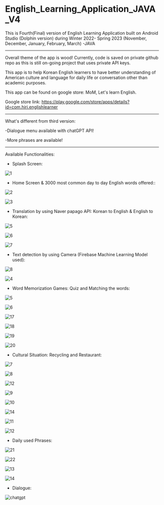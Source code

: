 # English_Learning_Application_JAVA_V4

This is Fourth(Final) version of English Learning Application built on Android Studio (Dolphin version) during Winter 2022- Spring 2023 (November, December, January, February, March) -JAVA

------------------------------------------------------------------------------------------------------------

Overall theme of the app is wood! Currently, code is saved on private github repo as this is still on-going project that uses private API keys.

This app is to help Korean English learners to have better understanding of American culture and language for daily life or conversation other than academic purposes.

This app can be found on google store: MoM, Let's learn English.

Google store link: https://play.google.com/store/apps/details?id=com.hiri.englishlearner

------------------------------------------------------------------------------------------------------------

What's different from third version:

-Dialogue menu available with chatGPT API!

-More phrases are available!

------------------------------------------------------------------------------------------------------------

Available Functionalities:

- Splash Screen:

![1](https://user-images.githubusercontent.com/98497929/220538246-c15947e8-ac50-4513-b1ca-f38b7fff232c.JPG)

- Home Screen & 3000 most common day to day English words offered::

![2](https://user-images.githubusercontent.com/98497929/220538271-5a0b6417-be9a-457c-bb7a-81c9847ed4cf.JPG)

![3](https://user-images.githubusercontent.com/98497929/220538283-b9304dc8-b584-433e-92b5-423b0eb89f3b.JPG)

- Translation by using Naver papago API: Korean to English & English to Korean:

![5](https://user-images.githubusercontent.com/98497929/218026335-eb981cbf-3f04-4bbb-948a-389bdb3f0d74.JPG)

![6](https://user-images.githubusercontent.com/98497929/218026344-9eb463a7-8ae0-4bce-841b-d0feaf694954.JPG)

![7](https://user-images.githubusercontent.com/98497929/218026362-9eef7bad-49a1-4a6b-828a-3709b4985c96.JPG)

- Text detection by using Camera (Firebase Machine Learning Model used):

![8](https://user-images.githubusercontent.com/98497929/218026401-cd31eaeb-7e98-46f3-877c-6aa27adb61ab.JPG)

![4](https://user-images.githubusercontent.com/98497929/220538544-5da6ceed-1b9a-49b3-89ae-d9b604199501.JPG)

- Word Memorization Games: Quiz and Matching the words:

![5](https://user-images.githubusercontent.com/98497929/220538833-338d9355-bc40-4d1e-af98-9fcd897c88fe.JPG)

![6](https://user-images.githubusercontent.com/98497929/220538847-2a4a6359-81bb-4a0e-bf74-fbe711289182.JPG)

![17](https://user-images.githubusercontent.com/98497929/218026600-68a15524-a306-4832-a594-c7f921b57296.JPG)

![18](https://user-images.githubusercontent.com/98497929/218026619-e8a83f44-c88c-49f5-8152-0345de0a5e05.JPG)

![19](https://user-images.githubusercontent.com/98497929/218026635-155eff67-d17f-4178-b9bc-c24c13fd8367.JPG)

![20](https://user-images.githubusercontent.com/98497929/218026651-4490b03b-3493-4e64-81b6-473746cb8663.JPG)

- Cultural Situation: Recycling and Restaurant:

![7](https://user-images.githubusercontent.com/98497929/220539045-4d97eccc-bf3e-46b0-9275-bffb566f74c4.JPG)

![8](https://user-images.githubusercontent.com/98497929/220539065-80d89cae-022e-45a2-82c9-893c9d22d258.JPG)

![12](https://user-images.githubusercontent.com/98497929/218026463-471447a4-6525-4a49-b110-13b76f0201ae.JPG)

![9](https://user-images.githubusercontent.com/98497929/220539446-13b1ca19-1d1a-4157-a5e0-d7d7af72bf56.JPG)

![10](https://user-images.githubusercontent.com/98497929/220539474-b31c74c9-9379-4179-afb3-d6d7848050d1.JPG)

![14](https://user-images.githubusercontent.com/98497929/218026494-68fc9796-854e-4981-9707-8d1bd298d70f.JPG)

![11](https://user-images.githubusercontent.com/98497929/220539887-a16d7136-71f5-4a11-803c-4fe2f1d18589.JPG)

![12](https://user-images.githubusercontent.com/98497929/220539903-1f3dc828-0200-482f-9d53-b61cf7073826.JPG)

- Daily used Phrases: 

![21](https://user-images.githubusercontent.com/98497929/218026692-e776c419-e6b1-4517-80d9-b958e511d313.JPG)

![22](https://user-images.githubusercontent.com/98497929/218026709-3aa22f8f-5da8-4d79-a764-3f781d0e87e6.JPG)

![13](https://user-images.githubusercontent.com/98497929/220540217-76496183-46da-4846-a5ce-afe49bf86a69.JPG)

![14](https://user-images.githubusercontent.com/98497929/220540233-6fb5b4ea-8ef5-4162-87c2-da97ce6ce67a.JPG)

- Dialogue:

![chatgpt](https://user-images.githubusercontent.com/98497929/220841419-4ca428e8-f6eb-499d-a692-3b2579c5b13e.png)

